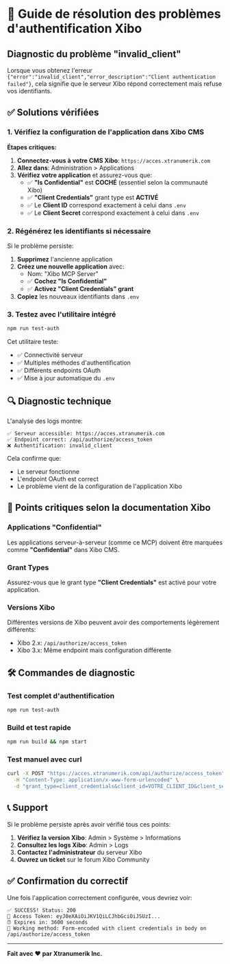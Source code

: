 # 🔧 Guide de résolution des problèmes d'authentification Xibo

## Diagnostic du problème "invalid_client"

Lorsque vous obtenez l'erreur `{"error":"invalid_client","error_description":"Client authentication failed"}`, cela signifie que le serveur Xibo répond correctement mais refuse vos identifiants.

## ✅ Solutions vérifiées

### 1. Vérifiez la configuration de l'application dans Xibo CMS

**Étapes critiques:**

1. **Connectez-vous à votre CMS Xibo**: `https://acces.xtranumerik.com`
2. **Allez dans**: Administration > Applications
3. **Vérifiez votre application** et assurez-vous que:
   - ✅ **"Is Confidential"** est **COCHÉ** (essentiel selon la communauté Xibo)
   - ✅ **"Client Credentials"** grant type est **ACTIVÉ**
   - ✅ Le **Client ID** correspond exactement à celui dans `.env`
   - ✅ Le **Client Secret** correspond exactement à celui dans `.env`

### 2. Régénérez les identifiants si nécessaire

Si le problème persiste:
1. **Supprimez** l'ancienne application
2. **Créez une nouvelle application** avec:
   - Nom: "Xibo MCP Server"
   - ✅ **Cochez "Is Confidential"**
   - ✅ **Activez "Client Credentials" grant**
3. **Copiez** les nouveaux identifiants dans `.env`

### 3. Testez avec l'utilitaire intégré

```bash
npm run test-auth
```

Cet utilitaire teste:
- ✅ Connectivité serveur
- ✅ Multiples méthodes d'authentification
- ✅ Différents endpoints OAuth
- ✅ Mise à jour automatique du `.env`

## 🔍 Diagnostic technique

L'analyse des logs montre:

```
✅ Serveur accessible: https://acces.xtranumerik.com
✅ Endpoint correct: /api/authorize/access_token
❌ Authentification: invalid_client
```

Cela confirme que:
- Le serveur fonctionne
- L'endpoint OAuth est correct
- Le problème vient de la configuration de l'application Xibo

## 🚨 Points critiques selon la documentation Xibo

### Applications "Confidential"
Les applications serveur-à-serveur (comme ce MCP) doivent être marquées comme **"Confidential"** dans Xibo CMS.

### Grant Types
Assurez-vous que le grant type **"Client Credentials"** est activé pour votre application.

### Versions Xibo
Différentes versions de Xibo peuvent avoir des comportements légèrement différents:
- Xibo 2.x: `/api/authorize/access_token`
- Xibo 3.x: Même endpoint mais configuration différente

## 🛠️ Commandes de diagnostic

### Test complet d'authentification
```bash
npm run test-auth
```

### Build et test rapide
```bash
npm run build && npm start
```

### Test manuel avec curl
```bash
curl -X POST "https://acces.xtranumerik.com/api/authorize/access_token" \
  -H "Content-Type: application/x-www-form-urlencoded" \
  -d "grant_type=client_credentials&client_id=VOTRE_CLIENT_ID&client_secret=VOTRE_CLIENT_SECRET"
```

## 📞 Support

Si le problème persiste après avoir vérifié tous ces points:

1. **Vérifiez la version Xibo**: Admin > Système > Informations
2. **Consultez les logs Xibo**: Admin > Logs
3. **Contactez l'administrateur** du serveur Xibo
4. **Ouvrez un ticket** sur le forum Xibo Community

## ✅ Confirmation du correctif

Une fois l'application correctement configurée, vous devriez voir:

```
✅ SUCCESS! Status: 200
📄 Access Token: eyJ0eXAiOiJKV1QiLCJhbGciOiJSUzI...
⏰ Expires in: 3600 seconds
🎯 Working method: Form-encoded with client credentials in body on /api/authorize/access_token
```

---

**Fait avec ❤️ par Xtranumerik Inc.**